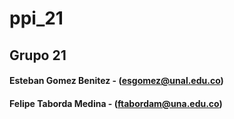 # ppi_21

## Grupo 21
#### Esteban Gomez Benitez - (esgomez@unal.edu.co)  

#### Felipe Taborda Medina - (ftabordam@una.edu.co)
